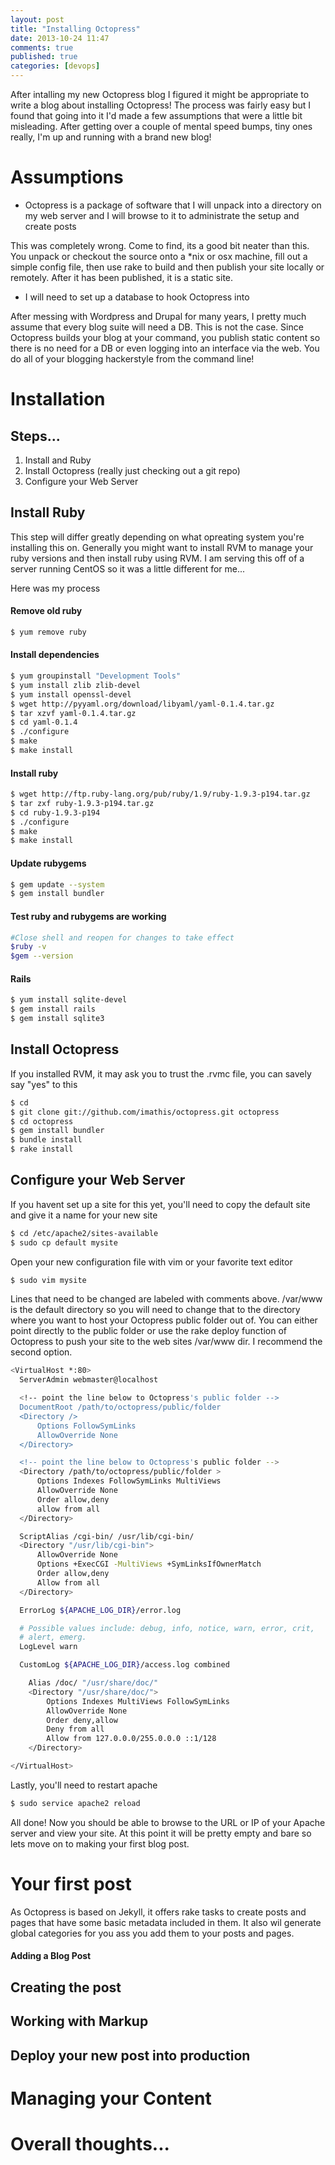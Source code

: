 ```yaml
---
layout: post
title: "Installing Octopress"
date: 2013-10-24 11:47
comments: true
published: true
categories: [devops]
---
```


After intalling my new Octopress blog I figured it might be appropriate to write a blog about installing Octopress! The process was fairly easy but I found that going into it I'd made a few assumptions that were a little bit misleading. After getting over a couple of mental speed bumps, tiny ones really, I'm up and running with a brand new blog!

Assumptions
===========
* Octopress is a package of software that I will unpack into a directory on my web server and I will browse to it to administrate the setup and create posts

This was completely wrong. Come to find, its a good bit neater than this. You unpack or checkout the source onto a *nix or osx machine, fill out a simple config file, then use rake to build and then publish your site locally or remotely. After it has been published, it is a static site.

* I will need to set up a database to hook Octopress into

After messing with Wordpress and Drupal for many years, I pretty much assume that every blog suite will need a DB. This is not the case. Since Octopress builds your blog at your command, you publish static content so there is no need for a DB or even logging into an interface via the web. You do all of your blogging hackerstyle from the command line!

Installation
============

Steps...
---
1. Install and Ruby
2. Install Octopress (really just checking out a git repo)
3. Configure your Web Server

Install Ruby
---
This step will differ greatly depending on what opreating system you're installing this on. Generally you might want to install RVM to manage your ruby versions and then install ruby using RVM. I am serving this off of a server running CentOS so it was a little different for me...

Here was my process

#### Remove old ruby
``` bash
$ yum remove ruby
```

#### Install dependencies
``` bash
$ yum groupinstall "Development Tools"
$ yum install zlib zlib-devel
$ yum install openssl-devel
$ wget http://pyyaml.org/download/libyaml/yaml-0.1.4.tar.gz
$ tar xzvf yaml-0.1.4.tar.gz
$ cd yaml-0.1.4
$ ./configure
$ make
$ make install
```

#### Install ruby
``` bash
$ wget http://ftp.ruby-lang.org/pub/ruby/1.9/ruby-1.9.3-p194.tar.gz
$ tar zxf ruby-1.9.3-p194.tar.gz
$ cd ruby-1.9.3-p194
$ ./configure
$ make
$ make install
```

#### Update rubygems
``` bash
$ gem update --system
$ gem install bundler
```

#### Test ruby and rubygems are working
``` bash
#Close shell and reopen for changes to take effect
$ruby -v
$gem --version
```

#### Rails
``` bash
$ yum install sqlite-devel
$ gem install rails
$ gem install sqlite3
```

## Install Octopress

If you installed RVM, it may ask you to trust the .rvmc file, you can savely say "yes" to this
``` bash
$ cd
$ git clone git://github.com/imathis/octopress.git octopress
$ cd octopress
$ gem install bundler
$ bundle install
$ rake install
```

## Configure your Web Server

If you havent set up a site for this yet, you'll need to copy the default site and give it a name for your new site
``` bash
$ cd /etc/apache2/sites-available
$ sudo cp default mysite
```

Open your new configuration file with vim or your favorite text editor
``` bash
$ sudo vim mysite
```

Lines that need to be changed are labeled with comments above. /var/www is the default directory so you will need to change that to the directory where you want to host your Octopress public folder out of. You can either point directly to the public folder or use the rake deploy function of Octopress to push your site to the web sites /var/www dir. I recommend the second option.

``` bash
<VirtualHost *:80>
  ServerAdmin webmaster@localhost

  <!-- point the line below to Octopress's public folder -->
  DocumentRoot /path/to/octopress/public/folder
  <Directory />
      Options FollowSymLinks
      AllowOverride None
  </Directory>

  <!-- point the line below to Octopress's public folder -->
  <Directory /path/to/octopress/public/folder >
      Options Indexes FollowSymLinks MultiViews
      AllowOverride None
      Order allow,deny
      allow from all
  </Directory>

  ScriptAlias /cgi-bin/ /usr/lib/cgi-bin/
  <Directory "/usr/lib/cgi-bin">
      AllowOverride None
      Options +ExecCGI -MultiViews +SymLinksIfOwnerMatch
      Order allow,deny
      Allow from all
  </Directory>

  ErrorLog ${APACHE_LOG_DIR}/error.log

  # Possible values include: debug, info, notice, warn, error, crit,
  # alert, emerg.
  LogLevel warn

  CustomLog ${APACHE_LOG_DIR}/access.log combined

    Alias /doc/ "/usr/share/doc/"
    <Directory "/usr/share/doc/">
        Options Indexes MultiViews FollowSymLinks
        AllowOverride None
        Order deny,allow
        Deny from all
        Allow from 127.0.0.0/255.0.0.0 ::1/128
    </Directory>

</VirtualHost>
```

Lastly, you'll need to restart apache
``` bash
$ sudo service apache2 reload
```

All done! Now you should be able to browse to the URL or IP of your Apache server and view your site. At this point it will be pretty empty and bare so lets move on to making your first blog post.


Your first post
===============

As Octopress is based on Jekyll, it offers rake tasks to create posts and pages that have some basic metadata included in them. It also wil generate global categories for you ass you add them to your posts and pages.

#### Adding a Blog Post


Creating the post
-----------------

Working with Markup
-------------------

Deploy your new post into production
------------------


Managing your Content
=====================


Overall thoughts...
===================
